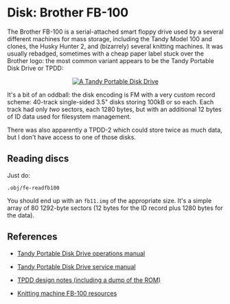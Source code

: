 Disk: Brother FB-100
====================

The Brother FB-100 is a serial-attached smart floppy drive used by a several
different machines for mass storage, including the Tandy Model 100 and
clones, the Husky Hunter 2, and (bizarrely) several knitting machines. It was
usually rebadged, sometimes with a cheap paper label stuck over the Brother
logo: the most common variant appears to be the Tandy Portable Disk Drive or
TPDD:

<div style="text-align: center">
<a href="http://www.old-computers.com/museum/computer.asp?c=233&st=1"> <img src="tdpp.jpg" alt="A Tandy Portable Disk Drive"/></a>
</div>

It's a bit of an oddball: the disk encoding is FM with a very custom record
scheme: 40-track single-sided 3.5" disks storing 100kB or so each. Each track
had only _two_ sectors, each 1280 bytes, but with an additional 12 bytes of
ID data used for filesystem management.

There was also apparently a TPDD-2 which could store twice as much data, but
I don't have access to one of those disks.

Reading discs
-------------

Just do:

```
.obj/fe-readfb100
```

You should end up with an `fb11.img` of the appropriate size. It's a simple
array of 80 1292-byte sectors (12 bytes for the ID record plus 1280 bytes for
the data).

References
----------

  - [Tandy Portable Disk Drive operations manual](http://www.classiccmp.org/cini/pdf/Tandy/Portable%20Disk%20Drive%20Operation%20Manual.pdf)

  - [Tandy Portable Disk Drive service manual](https://archive.org/details/TandyPortableDiskDriveSoftwareManual26-3808s)

  - [TPDD design notes (including a dump of the ROM)](http://bitchin100.com/wiki/index.php?title=TPDD_Design_Notes)

  - [Knitting machine FB-100 resources](http://www.k2g2.org/wiki:brother_fb-100)
